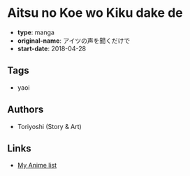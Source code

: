 # Aitsu no Koe wo Kiku dake de

-   **type**: manga
-   **original-name**: アイツの声を聞くだけで
-   **start-date**: 2018-04-28

## Tags

-   yaoi

## Authors

-   Toriyoshi (Story & Art)

## Links

-   [My Anime list](https://myanimelist.net/manga/128261/Aitsu_no_Koe_wo_Kiku_dake_de)
